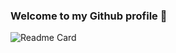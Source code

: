 ### Welcome to my Github profile 👋

![Readme Card](https://github-readme-stats.vercel.app/api/?username=fanismahmalat&count_private=true&include_all_commits=true&show_icons=true&custom_title=My%20account%20statistics&theme=merko)
